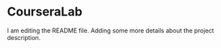 # CourseraLab
I am editing the README file. Adding some more details about the project description.
